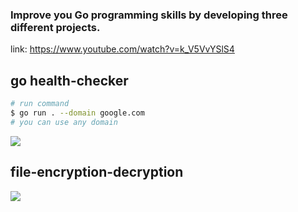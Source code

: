 ### Improve you Go programming skills by developing three different projects.

link: https://www.youtube.com/watch?v=k_V5VvYSlS4


## go health-checker
```bash
# run command
$ go run . --domain google.com 
# you can use any domain
```
![](go-healthcheck.png)

## file-encryption-decryption
![](file-encryption-decryption.png)